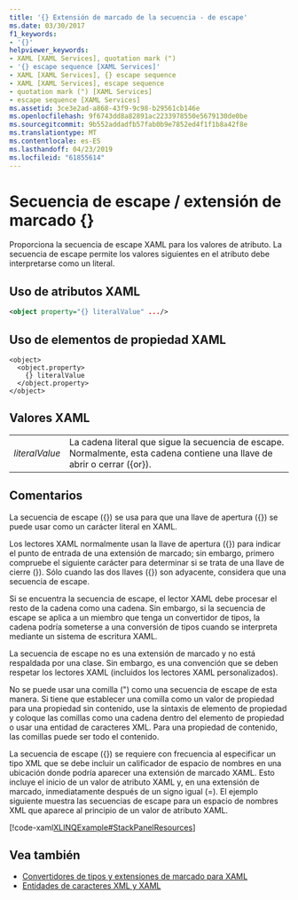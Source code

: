 ```yaml
---
title: '{} Extensión de marcado de la secuencia - de escape'
ms.date: 03/30/2017
f1_keywords:
- '{}'
helpviewer_keywords:
- XAML [XAML Services], quotation mark (")
- '{} escape sequence [XAML Services]'
- XAML [XAML Services], {} escape sequence
- XAML [XAML Services], escape sequence
- quotation mark (") [XAML Services]
- escape sequence [XAML Services]
ms.assetid: 3ce3e2ad-a868-43f9-9c98-b29561cb146e
ms.openlocfilehash: 9f6743dd8a82891ac2233978550e5679130de0be
ms.sourcegitcommit: 9b552addadfb57fab0b9e7852ed4f1f1b8a42f8e
ms.translationtype: MT
ms.contentlocale: es-ES
ms.lasthandoff: 04/23/2019
ms.locfileid: "61855614"
---
```

# <a name="-escape-sequence--markup-extension"></a>Secuencia de escape / extensión de marcado {}
Proporciona la secuencia de escape XAML para los valores de atributo. La secuencia de escape permite los valores siguientes en el atributo debe interpretarse como un literal.  
  
## <a name="xaml-attribute-usage"></a>Uso de atributos XAML  
  
```xml  
<object property="{} literalValue" .../>  
```  
  
## <a name="xaml-property-element-usage"></a>Uso de elementos de propiedad XAML  
  
```  
<object>  
  <object.property>  
    {} literalValue  
  </object.property>  
</object>  
```  
  
## <a name="xaml-values"></a>Valores XAML  
  
|||  
|-|-|  
|*literalValue*|La cadena literal que sigue la secuencia de escape. Normalmente, esta cadena contiene una llave de abrir o cerrar ({or}).|  
  
## <a name="remarks"></a>Comentarios  
 La secuencia de escape ({}) se usa para que una llave de apertura ({}) se puede usar como un carácter literal en XAML.  
  
 Los lectores XAML normalmente usan la llave de apertura ({}) para indicar el punto de entrada de una extensión de marcado; sin embargo, primero compruebe el siguiente carácter para determinar si se trata de una llave de cierre (}). Sólo cuando las dos llaves ({}) son adyacente, considera que una secuencia de escape.  
  
 Si se encuentra la secuencia de escape, el lector XAML debe procesar el resto de la cadena como una cadena. Sin embargo, si la secuencia de escape se aplica a un miembro que tenga un convertidor de tipos, la cadena podría someterse a una conversión de tipos cuando se interpreta mediante un sistema de escritura XAML.  
  
 La secuencia de escape no es una extensión de marcado y no está respaldada por una clase. Sin embargo, es una convención que se deben respetar los lectores XAML (incluidos los lectores XAML personalizados).  
  
 No se puede usar una comilla (") como una secuencia de escape de esta manera. Si tiene que establecer una comilla como un valor de propiedad para una propiedad sin contenido, use la sintaxis de elemento de propiedad y coloque las comillas como una cadena dentro del elemento de propiedad o usar una entidad de caracteres XML. Para una propiedad de contenido, las comillas puede ser todo el contenido.  
  
 La secuencia de escape ({}) se requiere con frecuencia al especificar un tipo XML que se debe incluir un calificador de espacio de nombres en una ubicación donde podría aparecer una extensión de marcado XAML. Esto incluye el inicio de un valor de atributo XAML y, en una extensión de marcado, inmediatamente después de un signo igual (=). El ejemplo siguiente muestra las secuencias de escape para un espacio de nombres XML que aparece al principio de un valor de atributo XAML.  
  
 [!code-xaml[XLINQExample#StackPanelResources](~/samples/snippets/csharp/VS_Snippets_Wpf/XLinqExample/CSharp/Window1.xaml#stackpanelresources)]  
  
## <a name="see-also"></a>Vea también

- [Convertidores de tipos y extensiones de marcado para XAML](type-converters-and-markup-extensions-for-xaml.md)
- [Entidades de caracteres XML y XAML](xml-character-entities-and-xaml.md)
